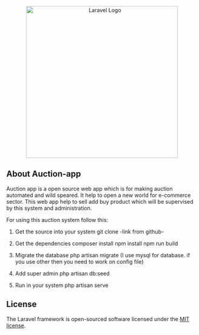<p align="center"><a href="https://laravel.com" target="_blank"><img src="https://raw.githubusercontent.com/laravel/art/master/logo-lockup/5%20SVG/2%20CMYK/1%20Full%20Color/laravel-logolockup-cmyk-red.svg" width="400" alt="Laravel Logo"></a></p>

## About Auction-app

Auction app is a open source web app which is for making auction automated and wild speared. It help to open a new world for e-commerce sector. This web app help to sell add buy product which will be supervised by this system and administration.

For using this auction system follow this:
1. Get the source into your system
    git clone -link from github-

2. Get the dependencies
    composer install
    npm install
    npm run build

3. Migrate the database
    php artisan migrate
    (I use mysql for database. if you use other then you need to work on config file)
4. Add super admin
    php artisan db:seed
    
5. Run in your system
    php artisan serve



## License

The Laravel framework is open-sourced software licensed under the [MIT license](https://opensource.org/licenses/MIT).
